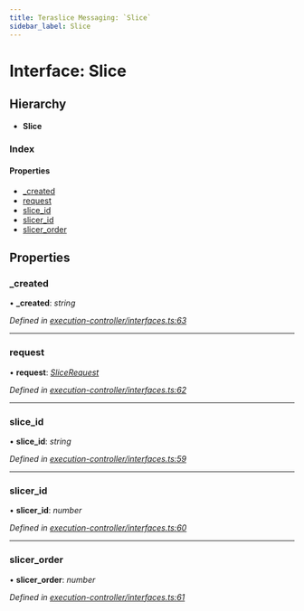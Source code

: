 ```yaml
---
title: Teraslice Messaging: `Slice`
sidebar_label: Slice
---
```


# Interface: Slice

## Hierarchy

* **Slice**

### Index

#### Properties

* [_created](slice.md#_created)
* [request](slice.md#request)
* [slice_id](slice.md#slice_id)
* [slicer_id](slice.md#slicer_id)
* [slicer_order](slice.md#slicer_order)

## Properties

###  _created

• **_created**: *string*

*Defined in [execution-controller/interfaces.ts:63](https://github.com/terascope/teraslice/blob/a3992c27/packages/teraslice-messaging/src/execution-controller/interfaces.ts#L63)*

___

###  request

• **request**: *[SliceRequest](slicerequest.md)*

*Defined in [execution-controller/interfaces.ts:62](https://github.com/terascope/teraslice/blob/a3992c27/packages/teraslice-messaging/src/execution-controller/interfaces.ts#L62)*

___

###  slice_id

• **slice_id**: *string*

*Defined in [execution-controller/interfaces.ts:59](https://github.com/terascope/teraslice/blob/a3992c27/packages/teraslice-messaging/src/execution-controller/interfaces.ts#L59)*

___

###  slicer_id

• **slicer_id**: *number*

*Defined in [execution-controller/interfaces.ts:60](https://github.com/terascope/teraslice/blob/a3992c27/packages/teraslice-messaging/src/execution-controller/interfaces.ts#L60)*

___

###  slicer_order

• **slicer_order**: *number*

*Defined in [execution-controller/interfaces.ts:61](https://github.com/terascope/teraslice/blob/a3992c27/packages/teraslice-messaging/src/execution-controller/interfaces.ts#L61)*
